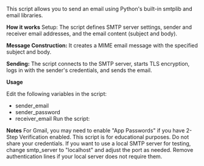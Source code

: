 This script allows you to send an email using Python's built-in smtplib and email libraries.

**How it works**
Setup:
The script defines SMTP server settings, sender and receiver email addresses, and the email content (subject and body).

**Message Construction:**
It creates a MIME email message with the specified subject and body.

**Sending:**
The script connects to the SMTP server, starts TLS encryption, logs in with the sender's credentials, and sends the email.

**Usage**

Edit the following variables in the script:

- sender_email
- sender_password
- receiver_email
Run the script:

**Notes**
For Gmail, you may need to enable "App Passwords" if you have 2-Step Verification enabled.
This script is for educational purposes. Do not share your credentials.
If you want to use a local SMTP server for testing, change smtp_server to "localhost" and adjust the port as needed. Remove authentication lines if your local server does not require them.
